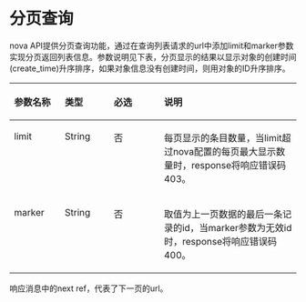# 分页查询<a name="ecs_01_0007"></a>

nova API提供分页查询功能，通过在查询列表请求的url中添加limit和marker参数实现分页返回列表信息。参数说明见下表，分页显示的结果以显示对象的创建时间\(create\_time\)升序排序，如果对象信息没有创建时间，则用对象的ID升序排序。

<a name="zh-cn_topic_0057973152_table48489540"></a>
<table><thead align="left"><tr id="zh-cn_topic_0057973152_row22835571"><th class="cellrowborder" valign="top" width="17.669999999999998%" id="mcps1.1.5.1.1"><p id="zh-cn_topic_0057973152_p37741982"><a name="zh-cn_topic_0057973152_p37741982"></a><a name="zh-cn_topic_0057973152_p37741982"></a>参数名称</p>
</th>
<th class="cellrowborder" valign="top" width="17.11%" id="mcps1.1.5.1.2"><p id="zh-cn_topic_0057973152_p37201714"><a name="zh-cn_topic_0057973152_p37201714"></a><a name="zh-cn_topic_0057973152_p37201714"></a>类型</p>
</th>
<th class="cellrowborder" valign="top" width="17.48%" id="mcps1.1.5.1.3"><p id="zh-cn_topic_0057973152_p60548821"><a name="zh-cn_topic_0057973152_p60548821"></a><a name="zh-cn_topic_0057973152_p60548821"></a>必选</p>
</th>
<th class="cellrowborder" valign="top" width="47.74%" id="mcps1.1.5.1.4"><p id="zh-cn_topic_0057973152_p5507506"><a name="zh-cn_topic_0057973152_p5507506"></a><a name="zh-cn_topic_0057973152_p5507506"></a>说明</p>
</th>
</tr>
</thead>
<tbody><tr id="zh-cn_topic_0057973152_row43454831"><td class="cellrowborder" valign="top" width="17.669999999999998%" headers="mcps1.1.5.1.1 "><p id="zh-cn_topic_0057973152_p30180404"><a name="zh-cn_topic_0057973152_p30180404"></a><a name="zh-cn_topic_0057973152_p30180404"></a>limit</p>
</td>
<td class="cellrowborder" valign="top" width="17.11%" headers="mcps1.1.5.1.2 "><p id="zh-cn_topic_0057973152_p28693674"><a name="zh-cn_topic_0057973152_p28693674"></a><a name="zh-cn_topic_0057973152_p28693674"></a>String</p>
</td>
<td class="cellrowborder" valign="top" width="17.48%" headers="mcps1.1.5.1.3 "><p id="zh-cn_topic_0057973152_p42486264"><a name="zh-cn_topic_0057973152_p42486264"></a><a name="zh-cn_topic_0057973152_p42486264"></a>否</p>
</td>
<td class="cellrowborder" valign="top" width="47.74%" headers="mcps1.1.5.1.4 "><p id="zh-cn_topic_0057973152_p18835399"><a name="zh-cn_topic_0057973152_p18835399"></a><a name="zh-cn_topic_0057973152_p18835399"></a>每页显示的条目数量，当limit超过nova配置的每页最大显示数量时，response将响应错误码403。</p>
</td>
</tr>
<tr id="zh-cn_topic_0057973152_row35300871"><td class="cellrowborder" valign="top" width="17.669999999999998%" headers="mcps1.1.5.1.1 "><p id="zh-cn_topic_0057973152_p40798265"><a name="zh-cn_topic_0057973152_p40798265"></a><a name="zh-cn_topic_0057973152_p40798265"></a>marker</p>
</td>
<td class="cellrowborder" valign="top" width="17.11%" headers="mcps1.1.5.1.2 "><p id="zh-cn_topic_0057973152_p16325184"><a name="zh-cn_topic_0057973152_p16325184"></a><a name="zh-cn_topic_0057973152_p16325184"></a>String</p>
</td>
<td class="cellrowborder" valign="top" width="17.48%" headers="mcps1.1.5.1.3 "><p id="zh-cn_topic_0057973152_p47271556"><a name="zh-cn_topic_0057973152_p47271556"></a><a name="zh-cn_topic_0057973152_p47271556"></a>否</p>
</td>
<td class="cellrowborder" valign="top" width="47.74%" headers="mcps1.1.5.1.4 "><p id="zh-cn_topic_0057973152_p3790828"><a name="zh-cn_topic_0057973152_p3790828"></a><a name="zh-cn_topic_0057973152_p3790828"></a>取值为上一页数据的最后一条记录的id，当marker参数为无效id时，response将响应错误码400。</p>
</td>
</tr>
</tbody>
</table>

响应消息中的next ref，代表了下一页的url。


